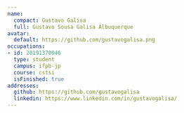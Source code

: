 ```yaml
---
name:
  compact: Gustavo Galisa
  full: Gustavo Sousa Galisa Albuquerque
avatar:
  default: https://github.com/gustavogalisa.png
occupations:
- id: 20191370046
  type: student
  campus: ifpb-jp
  course: cstsi
  isFinished: true
addresses:
  github: https://github.com/gustavogalisa
  linkedin: https://www.linkedin.com/in/gustavogalisa/
---
```

